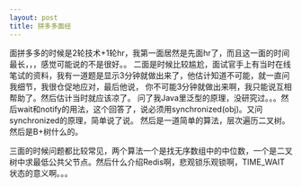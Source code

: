 ```yaml
---
layout: post
title: 拼多多面经
---
```


面拼多多的时候是2轮技术+1轮hr，我第一面居然是先面hr了，而且这一面的时间最长，，，感觉可能说的不是很好。。
二面是时候比较尴尬，面试官手上有当时在线笔试的资料，我有一道题是显示3分钟就做出来了，他估计知道不可能，就一直问我细节，我很仓促地应对，最后他说，
你不可能3分钟就做出来啊，我只能说互相帮助了。然后估计当时就应该凉了。
问了我Java里泛型的原理，没研究过。。。然后wait和notify的用法，这个回答了，说必须用synchronized(obj)。又问synchronized的原理，简单说了说。
然后是一道简单的算法，层次遍历二叉树。然后是B+树什么的。

三面的时候问题都比较常见，两个算法一个是找无序数组中的中位数，一个是二叉树中求最低公共父节点。然后什么介绍Redis啊，悲观锁乐观锁啊，TIME_WAIT状态的意义啊。。。